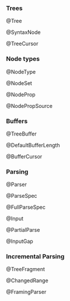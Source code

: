 ### Trees

@Tree

@SyntaxNode

@TreeCursor

### Node types

@NodeType

@NodeSet

@NodeProp

@NodePropSource

### Buffers

@TreeBuffer

@DefaultBufferLength

@BufferCursor

### Parsing

@Parser

@ParseSpec

@FullParseSpec

@Input

@PartialParse

@InputGap

### Incremental Parsing

@TreeFragment

@ChangedRange

@FramingParser
